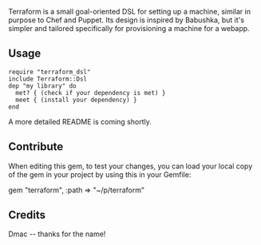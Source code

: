 Terraform is a small goal-oriented DSL for setting up a machine, similar in purpose to Chef and Puppet. Its
design is inspired by Babushka, but it's simpler and tailored specifically for provisioning a machine for a
webapp.

Usage
-----

    require "terraform_dsl"
    include Terraform::Dsl
    dep "my library" do
      met? { (check if your dependency is met) }
      meet { (install your dependency) }
    end

A more detailed README is coming shortly.

Contribute
----------
When editing this gem, to test your changes, you can load your local copy of the gem in your project by using
this in your Gemfile:

gem "terraform", :path => "~/p/terraform"

Credits
-------
Dmac -- thanks for the name!
